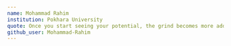 ```yaml
---
name: Mohammad Rahim
institution: Pokhara University
quote: Once you start seeing your potential, the grind becomes more addictive.
github_user: Mohammad-Rahim
---
```

